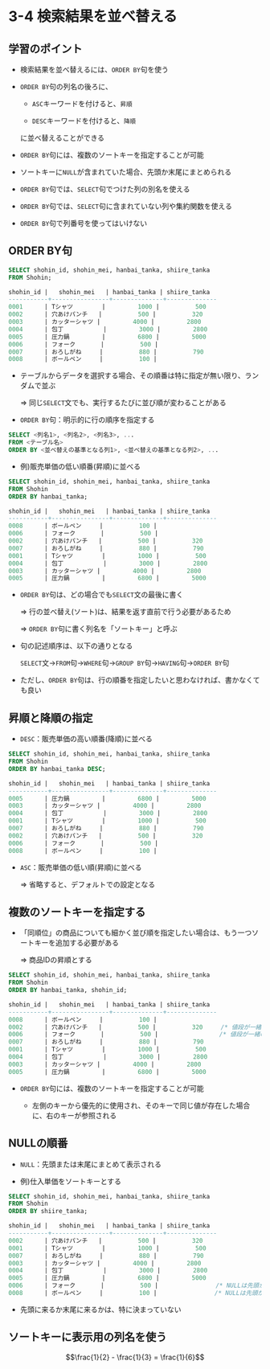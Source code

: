 3-4 検索結果を並べ替える
=====================

## 学習のポイント

* 検索結果を並べ替えるには、`ORDER BY`句を使う

* `ORDER BY`句の列名の後ろに、

  * `ASC`キーワードを付けると、`昇順`

  * `DESC`キーワードを付けると、`降順`

  に並べ替えることができる

* `ORDER BY`句には、複数のソートキーを指定することが可能

* ソートキーに`NULL`が含まれていた場合、先頭か末尾にまとめられる

* `ORDER BY`句では、`SELECT`句でつけた列の別名を使える

* `ORDER BY`句では、`SELECT`句に含まれていない列や集約関数を使える

* `ORDER BY`句で列番号を使ってはいけない



## ORDER BY句

```sql
SELECT shohin_id, shohin_mei, hanbai_tanka, shiire_tanka
FROM Shohin;
```

```sql
shohin_id |   shohin_mei   | hanbai_tanka | shiire_tanka
-----------+----------------+--------------+--------------
0001      | Tシャツ        |         1000 |          500
0002      | 穴あけパンチ   |          500 |          320
0003      | カッターシャツ |         4000 |         2800
0004      | 包丁           |         3000 |         2800
0005      | 圧力鍋         |         6800 |         5000
0006      | フォーク       |          500 |             
0007      | おろしがね     |          880 |          790
0008      | ボールペン     |          100 |    
```

* テーブルからデータを選択する場合、その順番は特に指定が無い限り、ランダムで並ぶ

  => 同じ`SELECT`文でも、実行するたびに並び順が変わることがある

* `ORDER BY`句：明示的に行の順序を指定する

```sql
SELECT <列名1>, <列名2>, <列名3>, ...
FROM <テーブル名>
ORDER BY <並べ替えの基準となる列1>, <並べ替えの基準となる列2>, ...
```

* 例)販売単価の低い順番(昇順)に並べる

```sql
SELECT shohin_id, shohin_mei, hanbai_tanka, shiire_tanka
FROM Shohin
ORDER BY hanbai_tanka;
```

```sql
shohin_id |   shohin_mei   | hanbai_tanka | shiire_tanka
-----------+----------------+--------------+--------------
0008      | ボールペン     |          100 |             
0006      | フォーク       |          500 |             
0002      | 穴あけパンチ   |          500 |          320
0007      | おろしがね     |          880 |          790
0001      | Tシャツ        |         1000 |          500
0004      | 包丁           |         3000 |         2800
0003      | カッターシャツ |         4000 |         2800
0005      | 圧力鍋         |         6800 |         5000
```

* `ORDER BY`句は、どの場合でも`SELECT`文の最後に書く

  => 行の並べ替え(ソート)は、結果を返す直前で行う必要があるため

  => `ORDER BY`句に書く列名を「ソートキー」と呼ぶ

* 句の記述順序は、以下の通りとなる

  `SELECT`文->`FROM`句->`WHERE`句->`GROUP BY`句->`HAVING`句->`ORDER BY`句

* ただし、`ORDER BY`句は、行の順番を指定したいと思わなければ、書かなくても良い



## 昇順と降順の指定

* `DESC`：販売単価の高い順番(降順)に並べる

```sql
SELECT shohin_id, shohin_mei, hanbai_tanka, shiire_tanka
FROM Shohin
ORDER BY hanbai_tanka DESC;
```

```sql
shohin_id |   shohin_mei   | hanbai_tanka | shiire_tanka
-----------+----------------+--------------+--------------
0005      | 圧力鍋         |         6800 |         5000
0003      | カッターシャツ |         4000 |         2800
0004      | 包丁           |         3000 |         2800
0001      | Tシャツ        |         1000 |          500
0007      | おろしがね     |          880 |          790
0002      | 穴あけパンチ   |          500 |          320
0006      | フォーク       |          500 |             
0008      | ボールペン     |          100 |    
```

* `ASC`：販売単価の低い順(昇順)に並べる

  => 省略すると、デフォルトでの設定となる



## 複数のソートキーを指定する

* 「同順位」の商品についても細かく並び順を指定したい場合は、もう一つソートキーを追加する必要がある

  => 商品IDの昇順とする

```sql
SELECT shohin_id, shohin_mei, hanbai_tanka, shiire_tanka
FROM Shohin
ORDER BY hanbai_tanka, shohin_id;
```

```sql
shohin_id |   shohin_mei   | hanbai_tanka | shiire_tanka
-----------+----------------+--------------+--------------
0008      | ボールペン     |          100 |             
0002      | 穴あけパンチ   |          500 |          320     /* 値段が一緒の場合は、商品IDの昇順 */
0006      | フォーク       |          500 |                 /* 値段が一緒の場合は、商品IDの昇順 */
0007      | おろしがね     |          880 |          790
0001      | Tシャツ        |         1000 |          500
0004      | 包丁           |         3000 |         2800
0003      | カッターシャツ |         4000 |         2800
0005      | 圧力鍋         |         6800 |         5000
```

* `ORDER BY`句には、複数のソートキーを指定することが可能

  * 左側のキーから優先的に使用され、そのキーで同じ値が存在した場合に、右のキーが参照される



## NULLの順番

* `NULL`：先頭または末尾にまとめて表示される

* 例)仕入単価をソートキーとする

```sql
SELECT shohin_id, shohin_mei, hanbai_tanka, shiire_tanka
FROM Shohin
ORDER BY shiire_tanka;
```

```sql
shohin_id |   shohin_mei   | hanbai_tanka | shiire_tanka
-----------+----------------+--------------+--------------
0002      | 穴あけパンチ   |          500 |          320
0001      | Tシャツ        |         1000 |          500
0007      | おろしがね     |          880 |          790
0003      | カッターシャツ |         4000 |         2800
0004      | 包丁           |         3000 |         2800
0005      | 圧力鍋         |         6800 |         5000
0006      | フォーク       |          500 |                /* NULLは先頭か末尾にまとめられる */
0008      | ボールペン     |          100 |                /* NULLは先頭か末尾にまとめられる */
```

* 先頭に来るか末尾に来るかは、特に決まっていない



## ソートキーに表示用の列名を使う


```math
\frac{1}{2} - \frac{1}{3} = \frac{1}{6}
```
